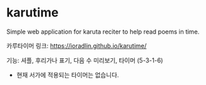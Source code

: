 # karutime
Simple web application for karuta reciter to help read poems in time.

카루타이머 링크: https://ioradlin.github.io/karutime/


기능: 셔플, 후리가나 표기, 다음 수 미리보기, 타이머 (5-3-1-6)


* 현재 서가에 적용되는 타이머는 없습니다.
